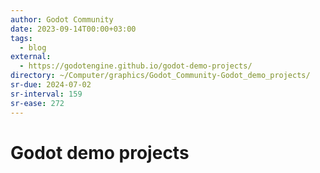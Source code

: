 ```yaml
---
author: Godot Community
date: 2023-09-14T00:00+03:00
tags:
  - blog
external:
  - https://godotengine.github.io/godot-demo-projects/
directory: ~/Computer/graphics/Godot_Community-Godot_demo_projects/
sr-due: 2024-07-02
sr-interval: 159
sr-ease: 272
---
```


# Godot demo projects
